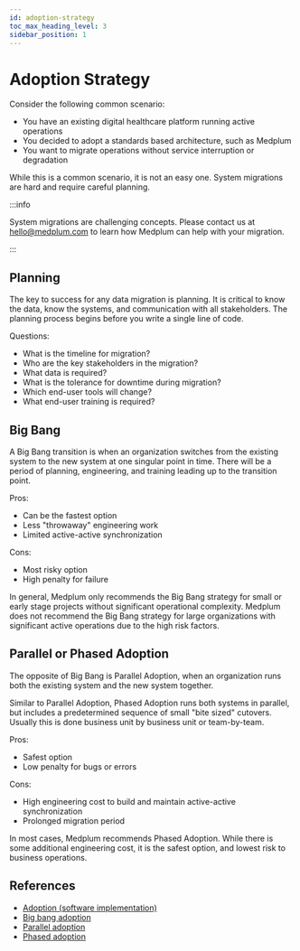 ```yaml
---
id: adoption-strategy
toc_max_heading_level: 3
sidebar_position: 1
---
```


# Adoption Strategy

Consider the following common scenario:

- You have an existing digital healthcare platform running active operations
- You decided to adopt a standards based architecture, such as Medplum
- You want to migrate operations without service interruption or degradation

While this is a common scenario, it is not an easy one. System migrations are hard and require careful planning.

:::info

System migrations are challenging concepts. Please contact us at hello@medplum.com to learn how Medplum can help with your migration.

:::

## Planning

The key to success for any data migration is planning. It is critical to know the data, know the systems, and communication with all stakeholders. The planning process begins before you write a single line of code.

Questions:

- What is the timeline for migration?
- Who are the key stakeholders in the migration?
- What data is required?
- What is the tolerance for downtime during migration?
- Which end-user tools will change?
- What end-user training is required?

## Big Bang

A Big Bang transition is when an organization switches from the existing system to the new system at one singular point in time. There will be a period of planning, engineering, and training leading up to the transition point.

Pros:

- Can be the fastest option
- Less "throwaway" engineering work
- Limited active-active synchronization

Cons:

- Most risky option
- High penalty for failure

In general, Medplum only recommends the Big Bang strategy for small or early stage projects without significant operational complexity. Medplum does not recommend the Big Bang strategy for large organizations with significant active operations due to the high risk factors.

## Parallel or Phased Adoption

The opposite of Big Bang is Parallel Adoption, when an organization runs both the existing system and the new system together.

Similar to Parallel Adoption, Phased Adoption runs both systems in parallel, but includes a predetermined sequence of small "bite sized" cutovers. Usually this is done business unit by business unit or team-by-team.

Pros:

- Safest option
- Low penalty for bugs or errors

Cons:

- High engineering cost to build and maintain active-active synchronization
- Prolonged migration period

In most cases, Medplum recommends Phased Adoption. While there is some additional engineering cost, it is the safest option, and lowest risk to business operations.

## References

- [Adoption (software implementation)](<https://en.wikipedia.org/wiki/Adoption_(software_implementation)>)
- [Big bang adoption](https://en.wikipedia.org/wiki/Big_bang_adoption)
- [Parallel adoption](https://en.wikipedia.org/wiki/Parallel_adoption)
- [Phased adoption](https://en.wikipedia.org/wiki/Phased_adoption)
